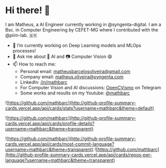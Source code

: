 # Hi there! 👋

I am Matheus, a AI Engineer currently working in @syngenta-digital. I am a Bsc. in Computer Engineering by CEFET-MG where I contributed with the @piim-lab. 
🇧🇷

- 🔭 I’m currently working on Deep Learning models and MLOps processes!
- 💬 Ask me about 🤖 AI and 📷 Computer Vision 😄
- 📫 How to reach me: 
  - Personal email: <a href=mailto:matheusbarcelosoliveira@gmail.com>matheusbarcelosoliveira@gmail.com</a>
  - Company email: <a href=mailto:matheus.oliveira@syngenta.com>matheus.oliveira@syngenta.com</a>
  - LinkedIn: <a href=https://www.linkedin.com/in/mathbarc>/in/mathbarc</a>
  - For Computer Vision and AI discussions: [OpenCVismo](https://t.me/opencvBrasil) on Telegram
  - Some works and results on my Youtube: [@mathbarc](https://www.youtube.com/@mathbarc)

![https://github.com/mathbarc](http://github-profile-summary-cards.vercel.app/api/cards/stats?username=mathbarc&theme=default) 

![https://github.com/mathbarc](http://github-profile-summary-cards.vercel.app/api/cards/profile-details?username=mathbarc&theme=transparent) 

![https://github.com/mathbarc](http://github-profile-summary-cards.vercel.app/api/cards/most-commit-language?username=mathbarc&theme=transparent) 
![https://github.com/mathbarc](http://github-profile-summary-cards.vercel.app/api/cards/repos-per-language?username=mathbarc&theme=transparent)
